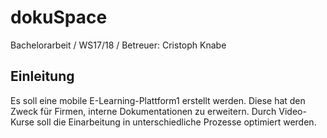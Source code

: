 # dokuSpace
Bachelorarbeit / WS17/18 / Betreuer: Cristoph Knabe

## Einleitung
Es soll eine mobile E-Learning-Plattform1 erstellt werden. Diese hat den Zweck für Firmen, interne Dokumentationen zu erweitern. Durch Video-Kurse soll die Einarbeitung in unterschiedliche Prozesse optimiert werden.
